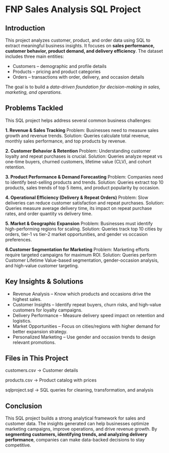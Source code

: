 # FNP Sales Analysis SQL Project


## Introduction

This project analyzes customer, product, and order data using SQL to extract meaningful business insights. It focuses on **sales performance, customer behavior, product demand, and delivery efficiency**. The dataset includes three main entities:
- Customers – demographic and profile details
- Products – pricing and product categories
- Orders – transactions with order, delivery, and occasion details

The goal is to build a *data-driven foundation for decision-making in sales, marketing, and operations.*

## Problems Tackled

This SQL project helps address several common business challenges:

**1. Revenue & Sales Tracking**
Problem: Businesses need to measure sales growth and revenue trends.
Solution: Queries calculate total revenue, monthly sales performance, and top products by revenue.

**2. Customer Behavior & Retention**
Problem: Understanding customer loyalty and repeat purchases is crucial.
Solution: Queries analyze repeat vs one-time buyers, churned customers, lifetime value (CLV), and cohort retention.

**3. Product Performance & Demand Forecasting**
Problem: Companies need to identify best-selling products and trends.
Solution: Queries extract top 10 products, sales trends of top 5 items, and product popularity by occasion.

**4. Operational Efficiency (Delivery & Repeat Orders)**
Problem: Slow deliveries can reduce customer satisfaction and repeat purchases.
Solution: Queries measure average delivery time, its impact on repeat purchase rates, and order quantity vs delivery time.

**5. Market & Geographic Expansion**
Problem: Businesses must identify high-performing regions for scaling.
Solution: Queries track top 10 cities by orders, tier-1 vs tier-2 market opportunities, and gender vs occasion preferences.

**6.Customer Segmentation for Marketing**
Problem: Marketing efforts require targeted campaigns for maximum ROI.
Solution: Queries perform Customer Lifetime Value-based segmentation, gender-occasion analysis, and high-value customer targeting.

## Key Insights & Solutions
- Revenue Analysis – Know which products and occasions drive the highest sales.
- Customer Insights – Identify repeat buyers, churn risks, and high-value customers for loyalty campaigns.
- Delivery Performance – Measure delivery speed impact on retention and logistics.
- Market Opportunities – Focus on cities/regions with higher demand for better expansion strategy.
- Personalized Marketing – Use gender and occasion trends to design relevant promotions.

## Files in This Project

customers.csv → Customer details

products.csv → Product catalog with prices

sqlproject.sql → SQL queries for cleaning, transformation, and analysis

## Conclusion

This SQL project builds a strong analytical framework for sales and customer data. The insights generated can help businesses optimize marketing campaigns, improve operations, and drive revenue growth. By **segmenting customers, identifying trends, and analyzing delivery performance**, companies can make data-backed decisions to stay competitive.
